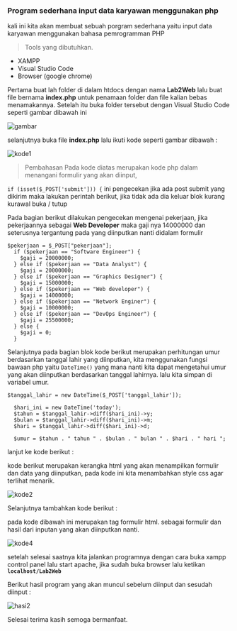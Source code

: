 ### Program sederhana input data karyawan menggunakan php

kali ini kita akan membuat sebuah porgram sederhana yaitu input data karyawan menggunakan bahasa pemrogramman PHP

> Tools yang dibutuhkan.
- XAMPP
- Visual Studio Code
- Browser (google chrome)

Pertama buat lah folder di dalam htdocs dengan nama **Lab2Web** lalu buat file bernama **index.php**
untuk penamaan folder dan file kalian bebas menamakannya.
Setelah itu buka folder tersebut dengan Visual Studio Code seperti gambar dibawah ini

![gambar](./img/folder.png)

selanjutnya buka file **index.php** lalu ikuti kode seperti gambar dibawah :

![kode1](./img/php.png)
> Pembahasan
Pada kode diatas merupakan kode php dalam menangani formulir yang akan diinput,

`
if (isset($_POST['submit'])) {
`
ini pengecekan jika ada  post submit yang dikirim maka lakukan perintah berikut, jika tidak ada dia keluar blok kurang kurawal buka / tutup

Pada bagian berikut dilakukan pengecekan mengenai pekerjaan, jika pekerjaannya sebagai  **Web Developer** maka gaji nya 14000000 dan seterusnya tergantung pada yang diinputkan nanti didalam formulir

```
$pekerjaan = $_POST["pekerjaan"];
  if ($pekerjaan == "Software Engineer") {
    $gaji = 20000000;
  } else if ($pekerjaan == "Data Analyst") {
    $gaji = 20000000;
  } else if ($pekerjaan == "Graphics Designer") {
    $gaji = 15000000;
  } else if ($pekerjaan == "Web developer") {
    $gaji = 14000000;
  } else if ($pekerjaan == "Network Enginer") {
    $gaji = 10000000;
  } else if ($pekerjaan == "DevOps Engineer") {
    $gaji = 25500000;
  } else {
    $gaji = 0;
  }
```

Selanjutnya pada bagian blok kode berikut merupakan perhitungan umur berdasarkan tanggal lahir yang diinputkan, kita menggunakan fungsi bawaan php yaitu `DateTime()` yang mana nanti kita dapat mengetahui umur yang akan diinputkan berdasarkan tanggal lahirnya. lalu kita simpan di variabel umur.

```
$tanggal_lahir = new DateTime($_POST['tanggal_lahir']);

  $hari_ini = new DateTime('today');
  $tahun = $tanggal_lahir->diff($hari_ini)->y;
  $bulan = $tanggal_lahir->diff($hari_ini)->m;
  $hari = $tanggal_lahir->diff($hari_ini)->d;

  $umur = $tahun . " tahun " . $bulan . " bulan " . $hari . " hari ";

```

lanjut ke kode berikut :

kode berikut merupakan kerangka html yang akan menampilkan formulir dan data yang diinputkan, pada kode ini kita menambahkan style css agar terlihat menarik.

![kode2](./img/css.png)


Selanjutnya tambahkan kode berikut :

pada kode dibawah ini merupakan tag formulir html. sebagai formulir dan hasil dari inputan yang akan diinputkan nanti.

![kode4](./img/html.png)

setelah selesai saatnya kita jalankan programnya dengan cara buka xampp control panel lalu start apache, jika sudah buka browser lalu ketikan **`localhost/Lab2Web`**


Berikut hasil program yang akan muncul sebelum diinput dan sesudah diinput :


![hasi2](./img/hasil.png)

Selesai terima kasih semoga bermanfaat.
